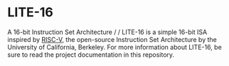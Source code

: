 # LITE-16
A 16-bit Instruction Set Architecture
/
/
LITE-16 is a simple 16-bit ISA inspired by [RISC-V](https://riscv.org/), the open-source Instruction Set Architecture by the University of California, Berkeley. For more information about LITE-16, be sure to read the project documentation in this repository.
